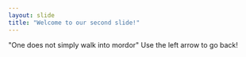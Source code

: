 ```yaml
---
layout: slide
title: "Welcome to our second slide!"
---
```

"One does not simply walk into mordor"
Use the left arrow to go back!
